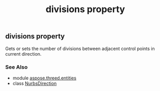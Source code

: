 ﻿---
title: divisions property
second_title: Aspose.3D for Python via .NET API References
description: 
type: docs
weight: 40
url: /python-net/aspose.threed.entities/nurbsdirection/divisions/
is_root: false
---

## divisions property


Gets or sets the number of divisions between adjacent control points in current direction.

### See Also
* module [aspose.threed.entities](../../)
* class [NurbsDirection](/3d/python-net/aspose.threed.entities/nurbsdirection)
